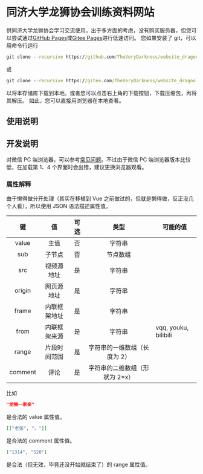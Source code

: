 # 同济大学龙狮协会训练资料网站

供同济大学龙狮协会学习交流使用。出于多方面的考虑，没有购买服务器，但您可以尝试通过[GitHub Pages](https://theverydarkness.github.io/website_dragonlion_sport/)或[Gitee Pages](http://theverydarkness.gitee.io/website_dragonlion_sport/)进行低速访问。
您如果安装了 git，可以用命令行运行

```cmd
git clone --recursive https://github.com/TheVeryDarkness/website_dragonlion_sport.git
```

或

```cmd
git clone --recursive https://gitee.com/TheVeryDarkness/website_dragonlion_sport.git
```

以将本存储库下载到本地。或者您可以点击右上角的下载按钮，下载压缩包，再将其解压。
如此，您可以直接用浏览器在本地查看。

## 使用说明

## 开发说明

对微信 PC 端浏览器，可以参考[常见问题](https://work.weixin.qq.com/api/doc/90001/90148/90457)。不过由于微信 PC 端浏览器版本比较低，在加载第 1、4 个界面时会出错，建议更换浏览器观看。

### 属性解释

由于懒得做分开处理（其实在移植到 Vue 之前做过的，但就是懒得做，反正没几个人看），所以使用 JSON 语法描述属性值。

|   键    |      值      | 可选 |              类型               | 可能的值             |
| :-----: | :----------: | :--: | :-----------------------------: | -------------------- |
|  value  |     主值     |  否  |             字符串              |
|   sub   |    子节点    |  否  |            节点数组             |
|   src   |  视频源地址  |  是  |             字符串              |
| origin  |  网页源地址  |  是  |             字符串              |
|  frame  | 内联框架地址 |  是  |             字符串              |
|  from   | 内联框架来源 |  是  |             字符串              | vqq, youku, bilibili |
|  range  | 片段时间范围 |  是  |  字符串的一维数组（长度为 2）   |
| comment |     评论     |  是  | 字符串的二维数组（形状为 2\*x） |

比如

```json
"龙狮一家亲"
```

是合法的 value 属性值。

```json
[["老张", "。"]]
```

是合法的 comment 属性值。

```json
["1314", "520"]
```

是合法（但无效，毕竟还没开始就结束了）的 range 属性值。
